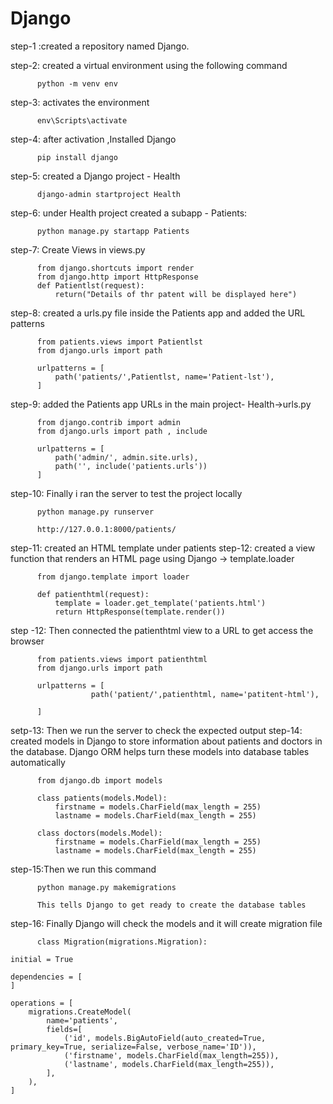 # Django

step-1 :created a repository named  Django.

step-2: created a virtual environment using the following command

          python -m venv env
          
step-3: activates the environment

          env\Scripts\activate
step-4: after activation ,Installed Django

          pip install django
step-5: created a Django project - Health

          django-admin startproject Health
step-6: under Health project created a subapp - Patients:

          python manage.py startapp Patients
step-7: Create Views in views.py

          from django.shortcuts import render
          from django.http import HttpResponse
          def Patientlst(request):
              return("Details of thr patent will be displayed here")

step-8: created a urls.py file inside the Patients app and added the URL patterns 

          from patients.views import Patientlst
          from django.urls import path
          
          urlpatterns = [
              path('patients/',Patientlst, name='Patient-lst'),
          ]

step-9: added the Patients app URLs in the main project- Health->urls.py

          from django.contrib import admin
          from django.urls import path , include
          
          urlpatterns = [
              path('admin/', admin.site.urls),
              path('', include('patients.urls'))
          ]
step-10: Finally i ran the server to test the project locally

          python manage.py runserver

          http://127.0.0.1:8000/patients/
step-11: created an HTML template under patients
step-12: created a view function that renders an HTML page using Django -> template.loader

          from django.template import loader

          def patienthtml(request):
              template = loader.get_template('patients.html')
              return HttpResponse(template.render())
step -12: Then connected the patienthtml view to a URL to get access the browser 

          from patients.views import patienthtml
          from django.urls import path
          
          urlpatterns = [
                      path('patient/',patienthtml, name='patitent-html'),
                    
          ] 
setp-13: Then we run the server to check the expected output
step-14: created models in Django to store information about patients and doctors in the database. 
          Django ORM helps turn these models into database tables automatically
          
          from django.db import models

          class patients(models.Model):
              firstname = models.CharField(max_length = 255)
              lastname = models.CharField(max_length = 255)
          
          class doctors(models.Model):
              firstname = models.CharField(max_length = 255)
              lastname = models.CharField(max_length = 255)
          

step-15:Then we run this command 

          python manage.py makemigrations

          This tells Django to get ready to create the database tables

step-16: Finally Django will check the models and it will create migration file 

          class Migration(migrations.Migration):

    initial = True

    dependencies = [
    ]

    operations = [
        migrations.CreateModel(
            name='patients',
            fields=[
                ('id', models.BigAutoField(auto_created=True, primary_key=True, serialize=False, verbose_name='ID')),
                ('firstname', models.CharField(max_length=255)),
                ('lastname', models.CharField(max_length=255)),
            ],
        ),
    ]

